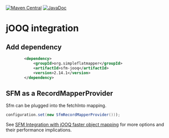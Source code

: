 [![Maven Central](https://img.shields.io/maven-central/v/org.simpleflatmapper/sfm-jooq.svg)](https://maven-badges.herokuapp.com/maven-central/org.simpleflatmapper/sfm-jooq)
[![JavaDoc](https://img.shields.io/badge/javadoc-2.14.1-blue.svg)](http://www.javadoc.io/doc/org.simpleflatmapper/sfm-jooq)

# jOOQ integration

## Add dependency

```xml
		<dependency>
			<groupId>org.simpleflatmapper</groupId>
			<artifactId>sfm-jooq</artifactId>
			<version>2.14.1</version>
		</dependency>
```

## SFM as a RecordMapperProvider

Sfm can be plugged into the fetchInto mapping.


```java
configuration.set(new SfmRecordMapperProvider()));
```


See [SFM Integration with jOOQ faster object mapping](https://github.com/arnaudroger/SimpleFlatMapper/wiki/SFM-Integration-with-Jooq-faster-object-mapping)
for more options and their performance implications.
